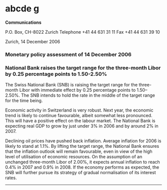 # abcde g

**Communications**


P.O. Box, CH-8022 Zurich
Telephone +41 44 631 31 11
Fax +41 44 631 39 10

Zurich, 14 December 2006

### Monetary policy assessment of 14 December 2006


### National Bank raises the target range for the three-month Libor by 0.25 percentage points to 1.50-2.50% 

The Swiss National Bank (SNB) is raising the target range for the three-month Libor with
immediate effect by 0.25 percentage points to 1.50–2.50%. The SNB intends to hold the
rate in the middle of the target range for the time being.

Economic activity in Switzerland is very robust. Next year, the economic trend is likely to
continue favourable, albeit somewhat less pronounced. This will have a positive effect on
the labour market. The National Bank is expecting real GDP to grow by just under 3% in
2006 and by around 2% in 2007.

Declining oil prices have pushed back inflation. Average inflation for 2006 is likely to
stand at 1.1%. By lifting the target range, the National Bank ensures that the inflation
outlook will remain favourable, even in view of the high level of utilisation of economic
resources. On the assumption of an unchanged three-month Libor of 2.00%, it expects
annual inflation to reach 0.4% in 2007 and 0.9% in 2008. If the economy performs as
expected, the SNB will further pursue its strategy of gradual normalisation of its interest
rates.


-----

